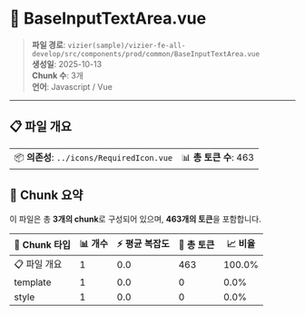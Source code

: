 # 📄 BaseInputTextArea.vue

> **파일 경로**: `vizier(sample)/vizier-fe-all-develop/src/components/prod/common/BaseInputTextArea.vue`  
> **생성일**: 2025-10-13  
> **Chunk 수**: 3개  
> **언어**: Javascript / Vue
---





## 📋 파일 개요

| | |
|--|--|
| 📦 **의존성**: `../icons/RequiredIcon.vue` | 📊 **총 토큰 수**: 463 |






## 🧩 Chunk 요약

이 파일은 총 **3개의 chunk**로 구성되어 있으며, **463개의 토큰**을 포함합니다.

| 🧩 Chunk 타입 | 📊 개수 | ⚡ 평균 복잡도 | 📝 총 토큰 | 📈 비율 |
|---------------|--------|-------------|----------|--------|
| 📋 파일 개요 | 1 | 0.0 | 463 | 100.0% |
| template | 1 | 0.0 | 0 | 0.0% |
| style | 1 | 0.0 | 0 | 0.0% |

